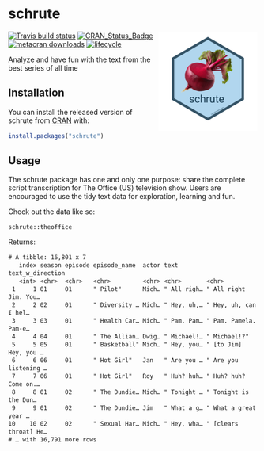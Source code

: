 
<!-- README.md is generated from README.Rmd. Please edit that file -->

# schrute

<img src='https://raw.githubusercontent.com/bradlindblad/schrute/master/man/figures/logo.png' align="right" height="200" />

<!-- badges: start -->

[![Travis build
status](https://travis-ci.org/bradlindblad/schrute.svg?branch=master)](https://travis-ci.org/bradlindblad/schrute)
[![CRAN\_Status\_Badge](https://www.r-pkg.org/badges/version/schrute)](https://cran.r-project.org/package=schrute)
[![metacran
downloads](https://cranlogs.r-pkg.org/badges/schrute)](https://cran.r-project.org/package=schrute)
[![lifecycle](https://img.shields.io/badge/lifecycle-experimental-orange.svg)](https://www.tidyverse.org/lifecycle/#experimental)
<!-- badges: end -->

Analyze and have fun with the text from the best series of all time

## Installation

You can install the released version of schrute from
[CRAN](https://CRAN.R-project.org) with:

``` r
install.packages("schrute")
```

## Usage

The schrute package has one and only one purpose: share the complete
script transcription for The Office (US) television show. Users are
encouraged to use the tidy text data for exploration, learning and fun.

Check out the data like so:

    schrute::theoffice

Returns:

    # A tibble: 16,801 x 7
       index season episode episode_name  actor text        text_w_direction     
       <int> <chr>  <chr>   <chr>         <chr> <chr>       <chr>                
     1     1 01     01      " Pilot"      Mich… " All righ… " All right Jim. You…
     2     2 02     01      " Diversity … Mich… " Hey, uh,… " Hey, uh, can I hel…
     3     3 03     01      " Health Car… Mich… " Pam. Pam… " Pam. Pamela. Pam-e…
     4     4 04     01      " The Allian… Dwig… " Michael!… " Michael!?"         
     5     5 05     01      " Basketball" Mich… " Hey, you… " [to Jim] Hey, you …
     6     6 06     01      " Hot Girl"   Jan   " Are you … " Are you listening …
     7     7 06     01      " Hot Girl"   Roy   " Huh? huh… " Huh? huh? Come on.…
     8     8 01     02      " The Dundie… Mich… " Tonight … " Tonight is the Dun…
     9     9 01     02      " The Dundie… Jim   " What a g… " What a great year …
    10    10 02     02      " Sexual Har… Mich… " Hey, wha… " [clears throat] He…
    # … with 16,791 more rows
